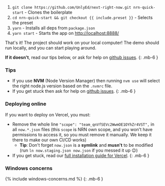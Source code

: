 1. `git clone https://github.com/UnlyEd/next-right-now.git nrn-quick-start` - Clones the boilerplate
1. `cd nrn-quick-start && git checkout {{ include.preset }}` - Selects the preset
1. `yarn` - Installs all deps from `package.json`
1. `yarn start` - Starts the app on [http://localhost:8888/](http://localhost:8888/)

That's it! The project should work on your local computer!
The demo should run locally, and you can start playing around.

**If it doesn't**, read our tips below, or ask for help on [github issues](https://github.com/UnlyEd/next-right-now/issues).
{: .mb-6 }

### Tips

- If you use **NVM** (Node Version Manager) then running `nvm use` will select the right node.js version based on the `.nvmrc` file.
- If you get stuck then ask for help on [github issues](https://github.com/UnlyEd/next-right-now/issues).
{: .mb-6 }

### Deploying online

If you want to deploy on Vercel, you must:

- Remove the whole line `"scope": "team_qnVfSEVc2WwmOE1OYhZr4VST",` in all `now.*.json` files (this `scope` is NRN own scope, and you won't have permissions to access it, so you must remove it manually. We keep it there to make our own CI/CD works)
    - **Tip**: Don't forget `now.json` is a **symlink** and **musn't** to be modified (run `ln now.staging.json now.json` if you messed it up :wink:)
- If you get stuck, read our [full installation guide for Vercel](../guides/online-deployment/setup-vercel).
{: .mb-6 }

### Windows concerns

{% include windows-concerns.md %}
{: .mb-6 }
